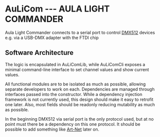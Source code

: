 # AuLiCom --- AULA LIGHT COMMANDER

Aula Light Commander connects to a serial port to control [DMX512](https://en.wikipedia.org/wiki/DMX512) devices e.g. via a USB-DMX adapter with the FTDI chip 

## Software Architecture

The logic is encapsulated in AuLiComLib, while AuLiComCli exposes a minimal command-line interface to set channel values and show current values.

All functional modules are to be isolated as much as possible, allowing separate developers to work on each. Dependencies are managed through interfaces passed into the constructor. While a dependency injection framework is not currently used, this design should make it easy to retrofit one later. Also, most fields should be readonly reducing mutability as much as possible.

In the beginning DMX512 via serial port is the only protocol used, but at no point must there be a dependency on this one protocol. It should be possible to add something like [Art-Net](https://en.wikipedia.org/wiki/Art-Net) later on.
